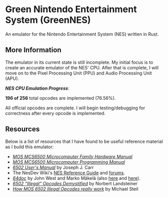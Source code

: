 # Green Nintendo Entertainment System (GreenNES)

An emulator for the Nintendo Entertainment System (NES) written in Rust.

## More Information

The emulator in its current state is still incomplete. My initial focus is to
create an accurate emulator of the NES' CPU. After that is complete, I will move
on to the Pixel Processing Unit (PPU) and Audio Processing Unit (APU).

_**NES CPU Emulation Progress**_:

**196 of 256** total opcodes are implemented (76.56%).

All official opcodes are complete. I will begin testing/debugging for correctness after every opcode is implemented.

## Resources

Below is a list of resources that I have found to be useful reference material as I build this emulator:

- [_MOS MCS6500 Microcomputer Family Hardware Manual_](https://archive.org/details/mcs-6500-family-hardware-manual-1976-01/page/n1/mode/2up)
- [_MOS MCS6500 Microcomputer Programming Manual_](https://archive.org/details/mos_microcomputers_programming_manual)
- [_6502 User's Manual_](https://archive.org/details/6502UsersManual) by Joseph J. Carr
- The NesDev Wiki's [NES Reference Guide](https://www.nesdev.org/wiki/NES_reference_guide) and [forums](https://forums.nesdev.org/index.php).
- [_64doc_](https://atarihq.com/danb/files/64doc.txt) by John West and Marko Mäkelä (also [here](https://www.zimmers.net/anonftp/pub/cbm/documents/chipdata/64doc) and [here](https://nerdy-nights.nes.science/downloads/missing/64doc.txt)).
- [_6502 “Illegal” Opcodes Demystified_](https://www.masswerk.at/nowgobang/2021/6502-illegal-opcodes) by Norbert Landsteiner
- [_How MOS 6502 Illegal Opcodes really work_](https://www.pagetable.com/?p=39) by Michael Steil
